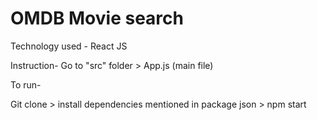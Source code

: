 # OMDB Movie search

Technology used - React JS

Instruction-
Go to "src" folder > App.js (main file)

To run-

Git clone > install dependencies mentioned in package json > npm start


